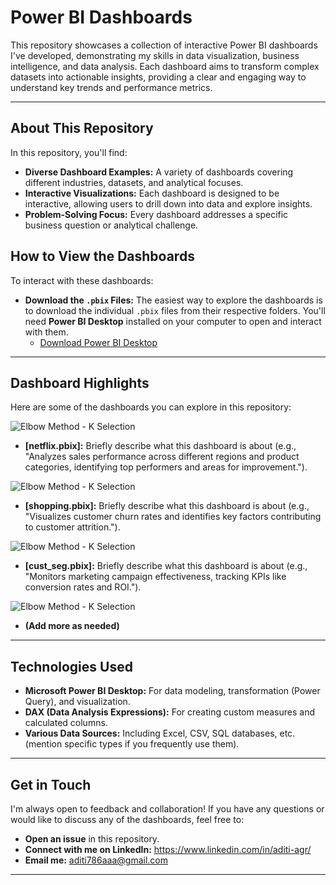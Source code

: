 # Power BI Dashboards

This repository showcases a collection of interactive Power BI dashboards I've developed, demonstrating my skills in data visualization, business intelligence, and data analysis. Each dashboard aims to transform complex datasets into actionable insights, providing a clear and engaging way to understand key trends and performance metrics.

---

## About This Repository

In this repository, you'll find:

* **Diverse Dashboard Examples:** A variety of dashboards covering different industries, datasets, and analytical focuses.
* **Interactive Visualizations:** Each dashboard is designed to be interactive, allowing users to drill down into data and explore insights.
* **Problem-Solving Focus:** Every dashboard addresses a specific business question or analytical challenge.

## How to View the Dashboards

To interact with these dashboards:

- **Download the `.pbix` Files:** The easiest way to explore the dashboards is to download the individual `.pbix` files from their respective folders. You'll need **Power BI Desktop** installed on your computer to open and interact with them.
    * [Download Power BI Desktop](https://powerbi.microsoft.com/desktop/)

---

## Dashboard Highlights

Here are some of the dashboards you can explore in this repository:

![Elbow Method - K Selection](images/analysis.png)
* **[netflix.pbix]:** Briefly describe what this dashboard is about (e.g., "Analyzes sales performance across different regions and product categories, identifying top performers and areas for improvement.").

![Elbow Method - K Selection](images/analysis.png)
* **[shopping.pbix]:** Briefly describe what this dashboard is about (e.g., "Visualizes customer churn rates and identifies key factors contributing to customer attrition.").

![Elbow Method - K Selection](images/analysis.png)
* **[cust_seg.pbix]:** Briefly describe what this dashboard is about (e.g., "Monitors marketing campaign effectiveness, tracking KPIs like conversion rates and ROI.").

![Elbow Method - K Selection](images/analysis.png)
* **(Add more as needed)**

---

## Technologies Used

* **Microsoft Power BI Desktop:** For data modeling, transformation (Power Query), and visualization.
* **DAX (Data Analysis Expressions):** For creating custom measures and calculated columns.
* **Various Data Sources:** Including Excel, CSV, SQL databases, etc. (mention specific types if you frequently use them).

---

## Get in Touch

I'm always open to feedback and collaboration! If you have any questions or would like to discuss any of the dashboards, feel free to:

* **Open an issue** in this repository.
* **Connect with me on LinkedIn:** https://www.linkedin.com/in/aditi-agr/
* **Email me:** aditi786aaa@gmail.com
---

